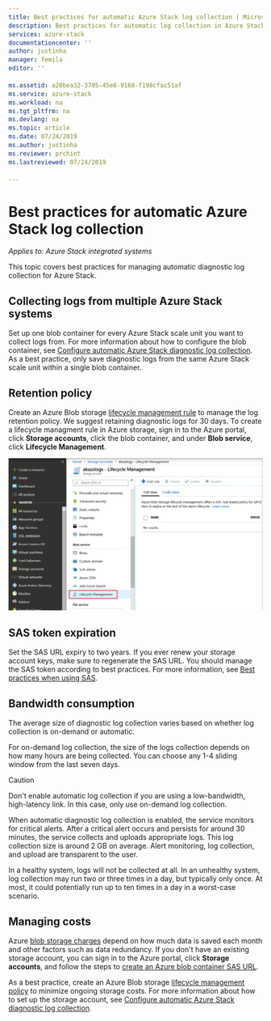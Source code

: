```yaml
---
title: Best practices for automatic Azure Stack log collection | Microsoft Docs
description: Best practices for automatic log collection in Azure Stack Help + Support
services: azure-stack
documentationcenter: ''
author: justinha
manager: femila
editor: ''

ms.assetid: a20bea32-3705-45e8-9168-f198cfac51af
ms.service: azure-stack
ms.workload: na
ms.tgt_pltfrm: na
ms.devlang: na
ms.topic: article
ms.date: 07/24/2019
ms.author: justinha
ms.reviewer: prchint
ms.lastreviewed: 07/24/2019

---
```

# Best practices for automatic Azure Stack log collection 

*Applies to: Azure Stack integrated systems*


This topic covers best practices for managing automatic diagnostic log collection for Azure Stack. 

## Collecting logs from multiple Azure Stack systems

Set up one blob container for every Azure Stack scale unit you want to collect logs from. For more information about how to configure the blob container, see [Configure automatic Azure Stack diagnostic log collection](azure-stack-configure-automatic-diagnostic-log-collection.md). As a best practice, only save diagnostic logs from the same Azure Stack scale unit within a single blob container. 

## Retention policy

Create an Azure Blob storage [lifecycle management rule](https://docs.microsoft.com/azure/storage/blobs/storage-lifecycle-management-concepts) to manage the log retention policy. We suggest retaining diagnostic logs for 30 days. To create a lifecycle managment rule in Azure storage, sign in to the Azure portal, click **Storage accounts**, click the blob container, and under **Blob service**, click **Lifecycle Management**.

![Screenshot showing Lifecycle Management in the Azure portal](media/azure-stack-automatic-log-collection/blob-storage-lifecycle-management.png)


## SAS token expiration

Set the SAS URL expiry to two years. If you ever renew your storage account keys, make sure to regenerate the SAS URL. You should manage the SAS token according to best practices. For more information, see [Best practices when using SAS](https://docs.microsoft.com/azure/storage/common/storage-dotnet-shared-access-signature-part-1#best-practices-when-using-sas).


## Bandwidth consumption

The average size of diagnostic log collection varies based on whether log collection is on-demand or automatic. 

For on-demand log collection, the size of the logs collection depends on how many hours are being collected. You can choose any 1-4 sliding window from the last seven days. 

>[!CAUTION]
>Don't enable automatic log collection if you are using a low-bandwidth, high-latency link. In this case, only use on-demand log collection. 

When automatic diagnostic log collection is enabled, the service monitors for critical alerts. 
After a critical alert occurs and persists for around 30 minutes, the service collects and uploads appropriate logs. 
This log collection size is around 2 GB on average. 
Alert monitoring, log collection, and upload are transparent to the user. 

In a healthy system, logs will not be collected at all. 
In an unhealthy system, log collection may run two or three times in a day, but typically only once. 
At most, it could potentially run up to ten times in a day in a worst-case scenario.  

## Managing costs

Azure [blob storage charges](https://azure.microsoft.com/pricing/details/storage/blobs/) depend on how much data is saved each month and other factors such as data redundancy. 
If you don't have an existing storage account, you can sign in to the Azure portal, click **Storage accounts**, and follow the steps to [create an Azure blob container SAS URL](azure-stack-configure-automatic-diagnostic-log-collection.md).

As a best practice, create an Azure Blob storage [lifecycle management policy](https://docs.microsoft.com/azure/storage/blobs/storage-lifecycle-management-concepts) to minimize ongoing storage costs. For more information about how to set up the storage account, see [Configure automatic Azure Stack diagnostic log collection](azure-stack-configure-automatic-diagnostic-log-collection.md).


